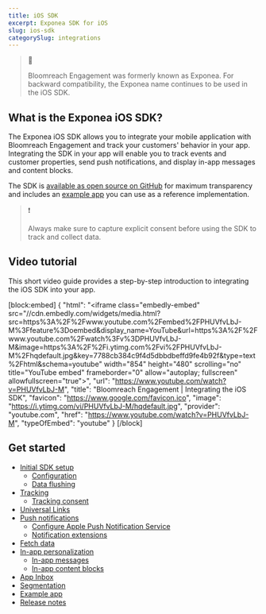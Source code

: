 ```yaml
---
title: iOS SDK
excerpt: Exponea SDK for iOS
slug: ios-sdk
categorySlug: integrations
---
```


> 📘 
> 
> Bloomreach Engagement was formerly known as Exponea. For backward compatibility, the Exponea name continues to be used in the iOS SDK.

## What is the Exponea iOS SDK?

The Exponea iOS SDK allows you to integrate your mobile application with Bloomreach Engagement and track your customers' behavior in your app. Integrating the SDK in your app will enable you to track events and customer properties, send push notifications, and display in-app messages and content blocks.

The SDK is [available as open source on GitHub](https://github.com/exponea/exponea-ios-sdk) for maximum transparency and includes an [example app](https://documentation.bloomreach.com/engagement/docs/ios-sdk-example-app) you can use as a reference implementation.

> ❗️
> 
> Always make sure to capture explicit consent before using the SDK to track and collect data.

## Video tutorial

This short video guide provides a step-by-step introduction to integrating the iOS SDK into your app.

[block:embed]
{
  "html": "<iframe class=\"embedly-embed\" src=\"//cdn.embedly.com/widgets/media.html?src=https%3A%2F%2Fwww.youtube.com%2Fembed%2FPHUVfvLbJ-M%3Ffeature%3Doembed&display_name=YouTube&url=https%3A%2F%2Fwww.youtube.com%2Fwatch%3Fv%3DPHUVfvLbJ-M&image=https%3A%2F%2Fi.ytimg.com%2Fvi%2FPHUVfvLbJ-M%2Fhqdefault.jpg&key=7788cb384c9f4d5dbbdbeffd9fe4b92f&type=text%2Fhtml&schema=youtube\" width=\"854\" height=\"480\" scrolling=\"no\" title=\"YouTube embed\" frameborder=\"0\" allow=\"autoplay; fullscreen\" allowfullscreen=\"true\"></iframe>",
  "url": "https://www.youtube.com/watch?v=PHUVfvLbJ-M",
  "title": "Bloomreach Engagement | Integrating the iOS SDK",
  "favicon": "https://www.google.com/favicon.ico",
  "image": "https://i.ytimg.com/vi/PHUVfvLbJ-M/hqdefault.jpg",
  "provider": "youtube.com",
  "href": "https://www.youtube.com/watch?v=PHUVfvLbJ-M",
  "typeOfEmbed": "youtube"
}
[/block]

## Get started

- [Initial SDK setup](https://documentation.bloomreach.com/engagement/docs/ios-sdk-setup)
  - [Configuration](https://documentation.bloomreach.com/engagement/docs/ios-sdk-configuration)
  - [Data flushing](https://documentation.bloomreach.com/engagement/docs/ios-sdk-data-flushing)
- [Tracking](https://documentation.bloomreach.com/engagement/docs/ios-sdk-tracking)
  - [Tracking consent](https://documentation.bloomreach.com/engagement/docs/ios-sdk-tracking-consent)
- [Universal Links](https://documentation.bloomreach.com/engagement/docs/ios-sdk-universal-links)
- [Push notifications](https://documentation.bloomreach.com/engagement/docs/ios-sdk-push-notifications)
  - [Configure Apple Push Notification Service](https://documentation.bloomreach.com/engagement/docs/ios-sdk-configure-apns)
  - [Notification extensions](https://documentation.bloomreach.com/engagement/docs/ios-sdk-notification-extensions)
- [Fetch data](https://documentation.bloomreach.com/engagement/docs/ios-sdk-fetch-data)
- [In-app personalization](https://documentation.bloomreach.com/engagement/docs/ios-sdk-in-app-personalization)
  - [In-app messages](https://documentation.bloomreach.com/engagement/docs/ios-sdk-in-app-messages)
  - [In-app content blocks](https://documentation.bloomreach.com/engagement/docs/ios-sdk-in-app-content-blocks)
- [App Inbox](https://documentation.bloomreach.com/engagement/docs/ios-sdk-app-inbox)
- [Segmentation](https://documentation.bloomreach.com/engagement/docs/ios-sdk-segmentation)
- [Example app](https://documentation.bloomreach.com/engagement/docs/ios-sdk-example-app)
- [Release notes](https://documentation.bloomreach.com/engagement/docs/ios-sdk-release-notes)